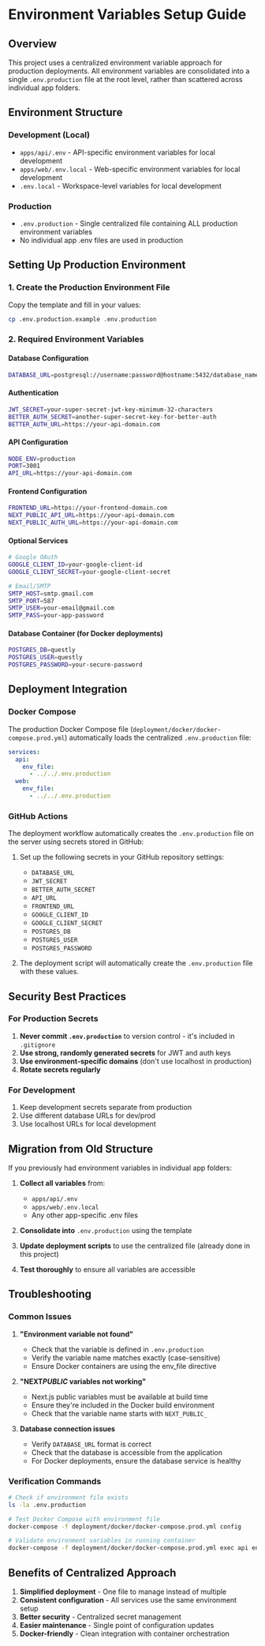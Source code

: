 # Environment Variables Setup Guide

## Overview

This project uses a centralized environment variable approach for production deployments. All environment variables are consolidated into a single `.env.production` file at the root level, rather than scattered across individual app folders.

## Environment Structure

### Development (Local)

- `apps/api/.env` - API-specific environment variables for local development
- `apps/web/.env.local` - Web-specific environment variables for local development
- `.env.local` - Workspace-level variables for local development

### Production

- `.env.production` - Single centralized file containing ALL production environment variables
- No individual app .env files are used in production

## Setting Up Production Environment

### 1. Create the Production Environment File

Copy the template and fill in your values:

```bash
cp .env.production.example .env.production
```

### 2. Required Environment Variables

#### Database Configuration

```bash
DATABASE_URL=postgresql://username:password@hostname:5432/database_name
```

#### Authentication

```bash
JWT_SECRET=your-super-secret-jwt-key-minimum-32-characters
BETTER_AUTH_SECRET=another-super-secret-key-for-better-auth
BETTER_AUTH_URL=https://your-api-domain.com
```

#### API Configuration

```bash
NODE_ENV=production
PORT=3001
API_URL=https://your-api-domain.com
```

#### Frontend Configuration

```bash
FRONTEND_URL=https://your-frontend-domain.com
NEXT_PUBLIC_API_URL=https://your-api-domain.com
NEXT_PUBLIC_AUTH_URL=https://your-api-domain.com
```

#### Optional Services

```bash
# Google OAuth
GOOGLE_CLIENT_ID=your-google-client-id
GOOGLE_CLIENT_SECRET=your-google-client-secret

# Email/SMTP
SMTP_HOST=smtp.gmail.com
SMTP_PORT=587
SMTP_USER=your-email@gmail.com
SMTP_PASS=your-app-password
```

#### Database Container (for Docker deployments)

```bash
POSTGRES_DB=questly
POSTGRES_USER=questly
POSTGRES_PASSWORD=your-secure-password
```

## Deployment Integration

### Docker Compose

The production Docker Compose file (`deployment/docker/docker-compose.prod.yml`) automatically loads the centralized `.env.production` file:

```yaml
services:
  api:
    env_file:
      - ../../.env.production
  web:
    env_file:
      - ../../.env.production
```

### GitHub Actions

The deployment workflow automatically creates the `.env.production` file on the server using secrets stored in GitHub:

1. Set up the following secrets in your GitHub repository settings:

   - `DATABASE_URL`
   - `JWT_SECRET`
   - `BETTER_AUTH_SECRET`
   - `API_URL`
   - `FRONTEND_URL`
   - `GOOGLE_CLIENT_ID`
   - `GOOGLE_CLIENT_SECRET`
   - `POSTGRES_DB`
   - `POSTGRES_USER`
   - `POSTGRES_PASSWORD`

2. The deployment script will automatically create the `.env.production` file with these values.

## Security Best Practices

### For Production Secrets

1. **Never commit `.env.production`** to version control - it's included in `.gitignore`
2. **Use strong, randomly generated secrets** for JWT and auth keys
3. **Use environment-specific domains** (don't use localhost in production)
4. **Rotate secrets regularly**

### For Development

1. Keep development secrets separate from production
2. Use different database URLs for dev/prod
3. Use localhost URLs for local development

## Migration from Old Structure

If you previously had environment variables in individual app folders:

1. **Collect all variables** from:

   - `apps/api/.env`
   - `apps/web/.env.local`
   - Any other app-specific .env files

2. **Consolidate into** `.env.production` using the template

3. **Update deployment scripts** to use the centralized file (already done in this project)

4. **Test thoroughly** to ensure all variables are accessible

## Troubleshooting

### Common Issues

1. **"Environment variable not found"**

   - Check that the variable is defined in `.env.production`
   - Verify the variable name matches exactly (case-sensitive)
   - Ensure Docker containers are using the env_file directive

2. **"NEXT*PUBLIC* variables not working"**

   - Next.js public variables must be available at build time
   - Ensure they're included in the Docker build environment
   - Check that the variable name starts with `NEXT_PUBLIC_`

3. **Database connection issues**
   - Verify `DATABASE_URL` format is correct
   - Check that the database is accessible from the application
   - For Docker deployments, ensure the database service is healthy

### Verification Commands

```bash
# Check if environment file exists
ls -la .env.production

# Test Docker Compose with environment file
docker-compose -f deployment/docker/docker-compose.prod.yml config

# Validate environment variables in running container
docker-compose -f deployment/docker/docker-compose.prod.yml exec api env | grep DATABASE_URL
```

## Benefits of Centralized Approach

1. **Simplified deployment** - One file to manage instead of multiple
2. **Consistent configuration** - All services use the same environment setup
3. **Better security** - Centralized secret management
4. **Easier maintenance** - Single point of configuration updates
5. **Docker-friendly** - Clean integration with container orchestration
